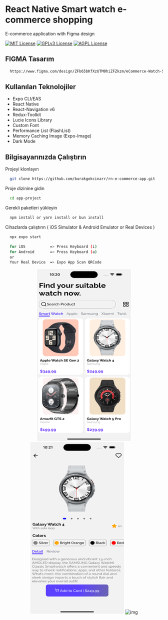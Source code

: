 # React Native Smart watch e-commerce shopping
E-commerce application with Figma design

[![MIT License](https://img.shields.io/badge/License-MIT-green.svg)](https://choosealicense.com/licenses/mit/)
[![GPLv3 License](https://img.shields.io/badge/License-GPL%20v3-yellow.svg)](https://opensource.org/licenses/)
[![AGPL License](https://img.shields.io/badge/license-AGPL-blue.svg)](http://www.gnu.org/licenses/agpl-3.0)

## FIGMA Tasarım

```bash
  https://www.figma.com/design/ZFb65bKfXzUTM0hiZFZkzm/eCommerce-Watch-Store-Mobile-App-Design-(Community)?node-id=0-1&t=jtbTB4TaraPfhqr2-0
```

## Kullanılan Teknolojiler
* Expo CLI/EAS
* React Native
* React-Navigation v6
* Redux-Toolkit
* Lucie Icons Library
* Custom Font
* Performance List (FlashList)
* Memory Caching Image (Expo-Image)
* Dark Mode

## Bilgisayarınızda Çalıştırın

Projeyi klonlayın

```bash
  git clone https://github.com/burakgokcinarr/rn-e-commerce-app.git
```

Proje dizinine gidin

```bash
  cd app-project
```

Gerekli paketleri yükleyin

```bash
  npm install or yarn install or bun install
```

Cihazlarda çalıştırın ( iOS Simulator & Android Emulator or Real Devices )

```bash
  npx expo start
```
```bash
  for iOS           => Press Keyboard (i)
  for Android       => Press Keyboard (a)
  or
  Your Real Device  => Expo App Scan QRCode
```

<p align="center">
  <img src="https://github.com/burakgokcinarr/rn-e-commerce-app/blob/main/1.png" alt="img" width="300" height="550">
  <img src="https://github.com/burakgokcinarr/rn-e-commerce-app/blob/main/2.png" alt="img" width="300" height="550">
  <img src="https://github.com/burakgokcinarr/rn-e-commerce-app/blob/main/video.gif" alt="img" width="300" height="550">
</p>
